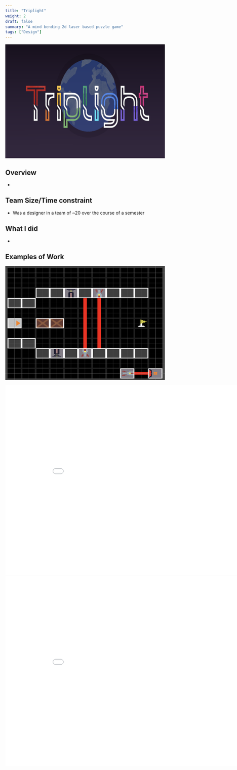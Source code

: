 ```yaml
---
title: "Triplight"
weight: 2
draft: false
summary: "A mind bending 2d laser based puzzle game"
tags: ["Design"]
---
```


<p><img src="featured.png" width="640" height = "360"></p>

## Overview
- 

## Team Size/Time constraint
- Was a designer in a team of ~20 over the course of a semester

## What I did
- 


## Examples of Work
<p><img src="throwback.webp" width="640" height = "360"></p>


<embed src="Triplight Difficulty.pdf" type="application/pdf" width="900" height="600"/>
<embed src="triplight level order.pdf" type="application/pdf" width="900" height="600"/>

